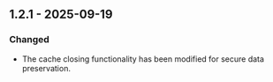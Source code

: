 ## 1.2.1 - 2025-09-19
### Changed
* The cache closing functionality has been modified for secure data preservation.
